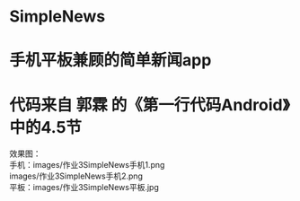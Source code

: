 # SimpleNews
# 手机平板兼顾的简单新闻app
# 代码来自 郭霖 的《第一行代码Android》中的4.5节
效果图：  
手机：images/作业3SimpleNews手机1.png  
images/作业3SimpleNews手机2.png  
平板：images/作业3SimpleNews平板.jpg
